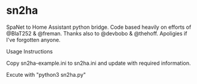 # sn2ha
SpaNet to Home Assistant python bridge.  Code based heavily on efforts of @BlaT252 & @freman.  Thanks also to @devbobo & @thehoff.  Apoligies if I've forgotten anyone.

Usage Instructions

Copy sn2ha-example.ini to sn2ha.ini and update with required information.

Excute with "python3 sn2ha.py"
